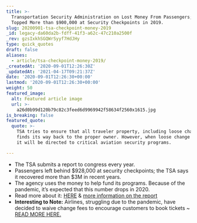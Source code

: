 ```yaml
---
title: >-
  Transportation Security Administration on Lost Money From Passengers; It
  Topped More than $900,000 at Security Checkpoints in 2019.
slug: 20200901-tsa-checkpoint-money-2019
_id: legacy-da60da2b-fdff-41f3-a62c-47c210a2500f
_rev: gzsIxkhSGQWrSyyf7HdJHy
type: quick_quotes
draft: false
aliases:
  - article/tsa-checkpoint-money-2019/
_createdAt: '2020-09-01T12:26:30Z'
_updatedAt: '2021-04-17T09:21:37Z'
date: '2020-09-01T12:26:30+00:00'
lastmod: '2020-09-01T12:26:30+00:00'
weight: 50
featured_image:
  alt: Featured article image
  url: >-
    a26d0b99d120b79c82c3feed6d9969942f58634f2560x1615.jpg
is_breaking: false
featured_quote:
  quote: >-
    TSA tries to ensure that all traveler property, including loose change,
    finds its way back to the proper owner. However, when loose change does not,
    it will be directed to critical aviation security programs.

---
```

* The TSA submits a report to congress every year.
* Passengers left behind $928,000 at security checkpoints; the TSA says it recovered more than $3M in recent years.
* The agency uses the money to help fund its programs. Because of the pandemic, it’s expected that this number drops in 2020.
* Read more about it: [HERE](https://www.usatoday.com/story/travel/news/2020/08/21/tsa-passengers-left-behind-900-000-security-checkpoints-2019/3408741001/) & [more information on the report](https://www.tsa.gov/sites/default/files/loose-chanage-report-2019-3.18.20.pdf?_ga=2.88854302.486993358.1598874692-584063380.1519367371)
* **Interesting to Note:** Airlines, struggling due to the pandemic, have decided to waive change fees to encourage customers to book tickets ~ [READ MORE HERE.](https://www.cnn.com/2020/08/31/business/airline-industry-change-fees/index.html)